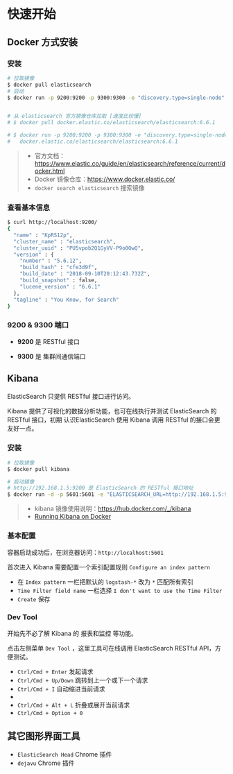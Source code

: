 # 快速开始

## Docker 方式安装

### 安装

```bash
# 拉取镜像 
$ docker pull elasticsearch
# 启动 
$ docker run -p 9200:9200 -p 9300:9300 -e "discovery.type=single-node" elasticsearch


# 从 elasticsearch 官方镜像仓库拉取 [速度比较慢]
# $ docker pull docker.elastic.co/elasticsearch/elasticsearch:6.6.1

# $ docker run -p 9200:9200 -p 9300:9300 -e "discovery.type=single-node" \
#   docker.elastic.co/elasticsearch/elasticsearch:6.6.1
```



> - 官方文档：https://www.elastic.co/guide/en/elasticsearch/reference/current/docker.html
> - Docker 镜像仓库：https://www.docker.elastic.co/
> - `docker search elasticsearch` 搜索镜像



### 查看基本信息

```bash
$ curl http://localhost:9200/
{
  "name" : "KpRS12p",
  "cluster_name" : "elasticsearch",
  "cluster_uuid" : "PU5vpob2Q1GyVV-P9o0OwQ",
  "version" : {
    "number" : "5.6.12",
    "build_hash" : "cfe3d9f",
    "build_date" : "2018-09-10T20:12:43.732Z",
    "build_snapshot" : false,
    "lucene_version" : "6.6.1"
  },
  "tagline" : "You Know, for Search"
}
```

### 9200 & 9300 端口

- **9200** 是 RESTful 接口

- **9300** 是 集群间通信端口

## Kibana

ElasticSearch 只提供 RESTful 接口进行访问。

Kibana 提供了可视化的数据分析功能，也可在线执行并测试 ElasticSearch 的 RESTful 接口，初期 认识ElasticSearch 使用 Kibana 调用 RESTful 的接口会更友好一点。

### 安装

```bash
# 拉取镜像
$ docker pull kibana

# 启动镜像
# http://192.168.1.5:9200 是 ElasticSearch 的 RESTful 接口地址
$ docker run -d -p 5601:5601 -e "ELASTICSEARCH_URL=http://192.168.1.5:9200" kibana
```

> - kibana 镜像使用说明：https://hub.docker.com/_/kibana
> - [Running Kibana on Docker](https://www.elastic.co/guide/en/kibana/current/docker.html)

### 基本配置

容器启动成功后，在浏览器访问：`http://localhost:5601`

首次进入 Kibana 需要配置一个索引配置规则 `Configure an index pattern`

- 在 `Index pattern` 一栏把默认的 `logstash-*` 改为 `*` 匹配所有索引
- `Time Filter field name` 一栏选择 `I don't want to use the Time Filter`
- `Create` 保存

### Dev Tool

开始先不必了解 Kibana 的 报表和监控 等功能。

点击左侧菜单 `Dev Tool` ，这里工具可在线调用 ElasticSearch RESTful API，方便测试。

- `Ctrl/Cmd + Enter` 发起请求
- `Ctrl/Cmd + Up/Down` 跳转到上一个或下一个请求
- `Ctrl/Cmd + I` 自动缩进当前请求
- 
- `Ctrl/Cmd + Alt + L` 折叠或展开当前请求
- `Ctrl/Cmd + Option + 0`

## 其它图形界面工具

- `ElasticSearch Head` Chrome 插件
- `dejavu` Chrome 插件



